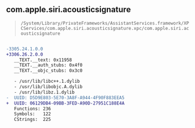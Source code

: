 ## com.apple.siri.acousticsignature

> `/System/Library/PrivateFrameworks/AssistantServices.framework/XPCServices/com.apple.siri.acousticsignature.xpc/com.apple.siri.acousticsignature`

```diff

-3305.24.1.0.0
+3306.26.2.0.0
   __TEXT.__text: 0x11958
   __TEXT.__auth_stubs: 0x4f0
   __TEXT.__objc_stubs: 0x3c0

   - /usr/lib/libc++.1.dylib
   - /usr/lib/libobjc.A.dylib
   - /usr/lib/libz.1.dylib
-  UUID: D5D9E803-5E70-3A8F-A944-4F90F883EEA5
+  UUID: 06129DB4-09BB-3FED-A90D-27951C188E4A
   Functions: 236
   Symbols:   122
   CStrings:  225

```

